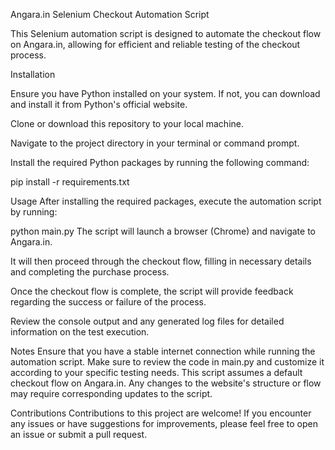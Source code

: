 Angara.in Selenium Checkout Automation Script

This Selenium automation script is designed to automate the checkout flow on Angara.in, allowing for efficient and reliable testing of the checkout process.

Installation

Ensure you have Python installed on your system. If not, you can download and install it from Python's official website.

Clone or download this repository to your local machine.

Navigate to the project directory in your terminal or command prompt.

Install the required Python packages by running the following command:

pip install -r requirements.txt

Usage
After installing the required packages, execute the automation script by running:

python main.py
The script will launch a browser (Chrome) and navigate to Angara.in.

It will then proceed through the checkout flow, filling in necessary details and completing the purchase process.

Once the checkout flow is complete, the script will provide feedback regarding the success or failure of the process.

Review the console output and any generated log files for detailed information on the test execution.

Notes
Ensure that you have a stable internet connection while running the automation script.
Make sure to review the code in main.py and customize it according to your specific testing needs.
This script assumes a default checkout flow on Angara.in. Any changes to the website's structure or flow may require corresponding updates to the script.

Contributions
Contributions to this project are welcome! If you encounter any issues or have suggestions for improvements, please feel free to open an issue or submit a pull request.
